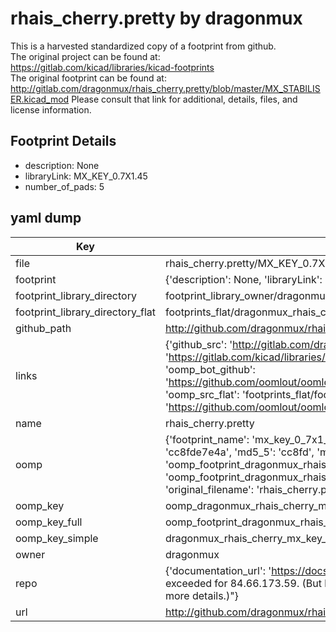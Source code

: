 # rhais_cherry.pretty by dragonmux  
This is a harvested standardized copy of a footprint from github.  
The original project can be found at:  
https://gitlab.com/kicad/libraries/kicad-footprints  
The original footprint can be found at:
http://gitlab.com/dragonmux/rhais_cherry.pretty/blob/master/MX_STABILISER.kicad_mod
Please consult that link for additional, details, files, and license information.  
## Footprint Details
* description: None  
* libraryLink: MX_KEY_0.7X1.45  
* number_of_pads: 5  
## yaml dump  
| Key | Value |  
| --- | --- |  
| file | rhais_cherry.pretty/MX_KEY_0.7X1.45.kicad_mod |  
| footprint | {'description': None, 'libraryLink': 'MX_KEY_0.7X1.45', 'number_of_pads': 5} |  
| footprint_library_directory | footprint_library_owner/dragonmux_rhais_cherry.pretty |  
| footprint_library_directory_flat | footprints_flat/dragonmux_rhais_cherry_mx_key_0_7x1_45/working |  
| github_path | http://github.com/dragonmux/rhais_cherry.pretty/blob/master/MX_KEY_0.7X1.45.kicad_mod |  
| links | {'github_src': 'http://gitlab.com/dragonmux/rhais_cherry.pretty/blob/master/MX_STABILISER.kicad_mod', 'github_src_repo': 'https://gitlab.com/kicad/libraries/kicad-footprints', 'oomp_bot': 'footprints/dragonmux_rhais_cherry_mx_key_0_7x1_45/working', 'oomp_bot_github': 'https://github.com/oomlout/oomlout_oomp_footprint_bot/tree/main/footprints/dragonmux_rhais_cherry_mx_key_0_7x1_45/working', 'oomp_src_flat': 'footprints_flat/footprints_flat/dragonmux_rhais_cherry_mx_key_0_7x1_45/working', 'oomp_src_flat_github': 'https://github.com/oomlout/oomlout_oomp_footprint_src/tree/main/footprints_flat/dragonmux_rhais_cherry_mx_key_0_7x1_45/working'} |  
| name | rhais_cherry.pretty |  
| oomp | {'footprint_name': 'mx_key_0_7x1_45', 'library_name': 'rhais_cherry', 'md5': 'cc8fde7e4a1eee846abdb381181ca226', 'md5_10': 'cc8fde7e4a', 'md5_5': 'cc8fd', 'md5_6': 'cc8fde', 'oomp_key': 'oomp_dragonmux_rhais_cherry_mx_key_0_7x1_45', 'oomp_key_extra': 'oomp_footprint_dragonmux_rhais_cherry_mx_key_0_7x1_45', 'oomp_key_full': 'oomp_footprint_dragonmux_rhais_cherry_mx_key_0_7x1_45_cc8fde', 'oomp_key_simple': 'dragonmux_rhais_cherry_mx_key_0_7x1_45', 'original_filename': 'rhais_cherry.pretty/MX_KEY_0.7X1.45.kicad_mod', 'owner_name': 'dragonmux'} |  
| oomp_key | oomp_dragonmux_rhais_cherry_mx_key_0_7x1_45 |  
| oomp_key_full | oomp_footprint_dragonmux_rhais_cherry_mx_key_0_7x1_45 |  
| oomp_key_simple | dragonmux_rhais_cherry_mx_key_0_7x1_45 |  
| owner | dragonmux |  
| repo | {'documentation_url': 'https://docs.github.com/rest/overview/resources-in-the-rest-api#rate-limiting', 'message': "API rate limit exceeded for 84.66.173.59. (But here's the good news: Authenticated requests get a higher rate limit. Check out the documentation for more details.)"} |  
| url | http://github.com/dragonmux/rhais_cherry.pretty |  

